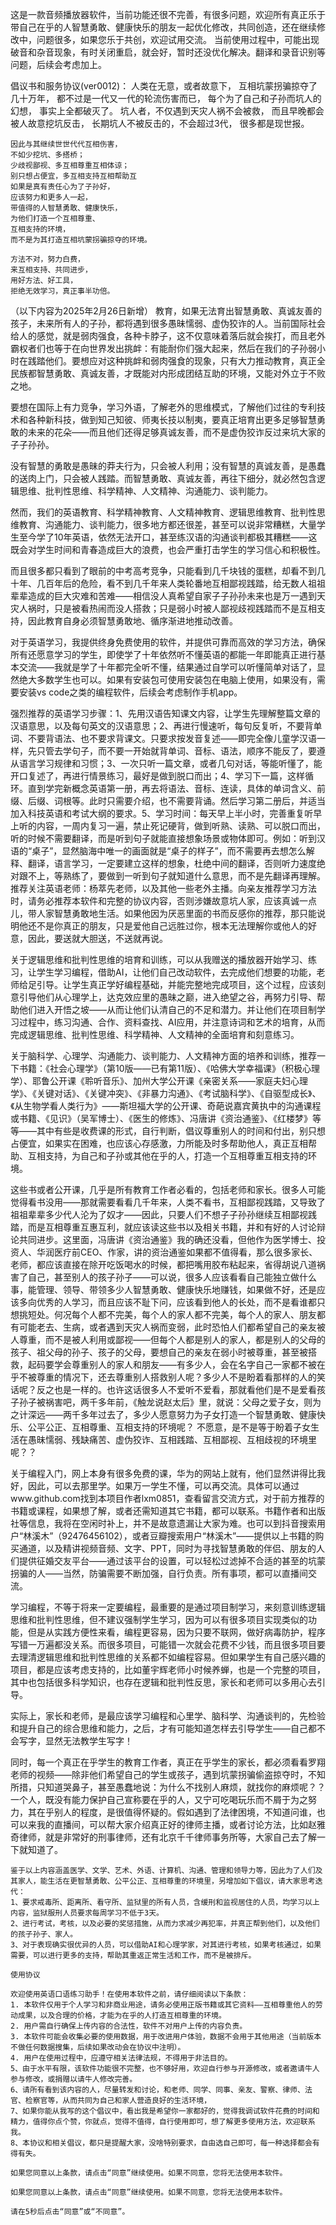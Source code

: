 
这是一款音频播放器软件，当前功能还很不完善，有很多问题，欢迎所有真正乐于带自己在乎的人智慧勇敢、健康快乐的朋友一起优化修改，共同创造，还在继续修改中，问题很多，如果您乐于共创，欢迎试用交流。
当前使用过程中，可能出现破音和杂音现象，有时关闭重启，就会好，暂时还没优化解决。翻译和录音识别等问题，后续会考虑加上。

倡议书和服务协议(ver0012)：
    人类在无意，或者故意下，
    互相坑蒙拐骗掠夺了几十万年，
    都不过是一代又一代的轮流伤害而已，
    每个为了自己和子孙而坑人的幻想，
    事实上全都破灭了。
    坑人者，不仅遇到天灾人祸不会被救，
    而且早晚都会被人故意挖坑反击，
    长期坑人不被反击的，不会超过3代，
    很多都是现世报。

    因此与其继续世世代代互相伤害，
    不如少挖坑、多搭桥；
    少歧视鄙视、多互相尊重互相体谅；
    别只想占便宜，多互相支持互相帮助互
    如果是真有责任心为了子孙好，
    应该努力和更多人一起，
    带值得的人智慧勇敢、健康快乐，
    为他们打造一个互相尊重、
    互相支持的环境，
    而不是为其打造互相坑蒙拐骗掠夺的环境。
    
    方法不对，努力白费，
    来互相支持、共同进步，
    用好方法、好工具，
    拒绝无效学习，真正事半功倍。


（以下内容为2025年2月26日新增）
教育，如果无法育出智慧勇敢、真诚友善的孩子，未来所有人的子孙，都将遇到很多愚昧懦弱、虚伪狡诈的人。当前国际社会给人的感觉，就是弱肉强食，各种卡脖子，这不仅意味着落后就会挨打，而且老外霸权者们也等于在向世界发出挑衅：有能耐你们强大起来，然后在我们的子孙弱小时在践踏他们。要想应对这种挑衅和弱肉强食的现象，只有大力推动教育，真正全民族都智慧勇敢、真诚友善，才既能对内形成团结互助的环境，又能对外立于不败之地。

要想在国际上有力竞争，学习外语，了解老外的思维模式，了解他们过往的专利技术和各种新科技，做到知己知彼、师夷长技以制夷，要真正培育出更多足够智慧勇敢的未来的花朵——而且他们还得足够真诚友善，而不是虚伪狡诈反过来坑大家的子子孙孙。

没有智慧的勇敢是愚昧的莽夫行为，只会被人利用；没有智慧的真诚友善，是愚蠢的送肉上门，只会被人践踏。而智慧勇敢、真诚友善，再往下细分，就必然包含逻辑思维、批判性思维、科学精神、人文精神、沟通能力、谈判能力。

然而，我们的英语教育、科学精神教育、人文精神教育、逻辑思维教育、批判性思维教育、沟通能力、谈判能力，很多地方都还很差，甚至可以说非常糟糕，大量学生至今学了10年英语，依然无法开口，甚至练汉语的沟通谈判都极其糟糕——这既会对学生时间和青春造成巨大的浪费，也会严重打击学生的学习信心和积极性。

而且很多都只看到了眼前的中考高考竞争，只能看到几千块钱的蛋糕，却看不到几十年、几百年后的危险，看不到几千年来人类轮番地互相鄙视践踏，给无数人祖祖辈辈造成的巨大灾难和苦难——相信没人真希望自家子子孙孙未来也是万一遇到天灾人祸时，只是被看热闹而没人搭救；只是弱小时被人鄙视歧视践踏而不是互相支持，因此教育自身必须智慧勇敢地、循序渐进地推动改善。

对于英语学习，我提供终身免费使用的软件，并提供可靠而高效的学习方法，确保所有还愿意学习的学生，即使学了十年依然听不懂英语的都能一年即能真正进行基本交流——我就是学了十年都完全听不懂，结果通过自学可以听懂简单对话了，显然绝大多数学生也可以。如果有安装包可使用安装包在电脑上使用，如果没有，需要安装vs code之类的编程软件，后续会考虑制作手机app。

强烈推荐的英语学习步骤：1、先用汉语告知课文内容，让学生先理解整篇文章的汉语意思，以及每句英文的汉语意思；2、再进行慢速听，每句反复听，不要背单词、不要背语法、也不要求背课文。只要求按发音复述——即完全像儿童学汉语一样，先只管去学句子，而不要一开始就背单词、音标、语法，顺序不能反了，要遵从语言学习规律和习惯；3、一次只听一篇文章，或者几句对话，等能听懂了，能开口复述了，再进行情景练习，最好是做到脱口而出；4、学习下一篇，这样循环。直到学完新概念英语第一册，再去将语法、音标、连读，具体的单词含义、前缀、后缀、词根等。此时只需要介绍，也不需要背诵。然后学习第二册后，并适当加入科技英语和考试大纲的要求。5、学习时间：每天早上半小时，完善重复听早上听的内容，一周内复习一遍，禁止死记硬背，做到听熟、读熟、可以脱口而出，听的时候不需要翻译，而是听到句子就能直接想象场景或物体即可。例如：听到汉语的“桌子”，显然脑海中唯一的画面就是“桌子的样子”，而不需要再去想怎么解释、翻译，语言学习，一定要建立这样的想象，杜绝中间的翻译，否则听力速度绝对跟不上，等熟练了，要做到一听到句子就知道什么意思，而不是先翻译再理解。推荐关注英语老师：杨萃先老师，以及其他一些老外主播。向亲友推荐学习方法时，请务必推荐本软件和完整的协议内容，否则涉嫌故意坑人家，应该真诚一点儿，带人家智慧勇敢地生活。如果他因为厌恶里面的书而反感你的推荐，那只能说明他还不是你真正的朋友，只是爱他自己远胜过你，根本无法理解你或他人的好意，因此，要送就大胆送，不送就再说。

关于逻辑思维和批判性思维的培育和训练，可以从我赠送的播放器开始学习、练习，让学生学习编程，借助AI，让他们自己改动软件，去完成他们想要的功能，老师给足引导。让学生真正学好编程基础，并能完整地完成项目，这个过程，应该刻意引导他们从心理学上，达克效应里的愚昧之巅，进入绝望之谷，再努力引导、帮助他们进入开悟之坡——从而让他们认清自己的不足和潜力。并让他们在项目制学习过程中，练习沟通、合作、资料查找、AI应用，并注意诗词和艺术的培育，从而完成逻辑思维、批判性思维、科学精神、人文精神的全面培育和刻意练习。

关于脑科学、心理学、沟通能力、谈判能力、人文精神方面的培养和训练，推荐一下书籍：《社会心理学》（第10版——已有第11版）、《哈佛大学幸福课》（积极心理学）、耶鲁公开课《聆听音乐》、加州大学公开课《亲密关系——家庭夫妇心理学》、《关键对话》、《关键冲突》、《非暴力沟通》、《考试脑科学》、《自驱型成长》、《从生物学看人类行为》——斯坦福大学的公开课、奇葩说嘉宾黄执中的沟通课程或书籍、《见识》（吴军博士）、《医生的修炼》、冯唐讲《资治通鉴》、《红楼梦》等等——其中有些是收费课的形式，自行判断，倡议尊重别人的时间和付出，别只想占便宜，如果实在困难，也应该心存感激，力所能及时多帮助他人，真正互相帮助、互相支持，为自己和子孙或其他在乎的人，打造一个互相尊重互相支持的环境。

这些书或者公开课，几乎是所有教育工作者必看的，包括老师和家长。很多人可能觉得看书没用——那就需要看看几千年来，人类不看书，互相鄙视践踏，又导致了祖祖辈辈多少代人沦为了奴才——因此，只要人们不想子子孙孙继续互相鄙视践踏，而是互相尊重互惠互利，就应该读这些书以及相关书籍，并和有好的人讨论辩论共同进步。这里面，冯唐讲《资治通鉴》我的确还没看，但他作为医学博士、投资人、华润医疗前CEO、作家，讲的资治通鉴如果都不值得看，那么很多家长、老师，都应该直接在除开吃饭喝水的时候，都把嘴用胶布粘起来，省得胡说八道祸害了自己，甚至别人的孩子孙子——可以说，很多人应该看看自己能独立做什么事，能管理、领导、带领多少人智慧勇敢、健康快乐地赚钱，如果做不好，还是应该多向优秀的人学习，而且应该不耻下问，应该看到他人的长处，而不是看谁都只想挑短处。何况每个人都不完美，每个人的家人都不完美，每个人的家人、朋友都有可能老去、生病，或者遇到天灾人祸而变弱，此时恐怕人们都希望自己的亲友被人尊重，而不是被人利用或鄙视——但每个人都是别人的家人，都是别人的父母的孩子、祖父母的孙子、孩子的父母，要想自己的亲友在弱小时被尊重，甚至被搭救，起码要学会尊重别人的家人和朋友——有多少人，会在名字自己一家都不被在乎不被尊重的情况下，还去尊重别人搭救别人呢？多少人不是盼着看那样的人的笑话呢？反之也是一样的。也许这话很多人不爱听不爱看，那就看他们是不是爱看孩子孙子被祸害吧，两千多年前，《触龙说赵太后》里，就说：父母之爱子女，则为之计深远——两千多年过去了，多少人愿意努力为子女打造一个智慧勇敢、健康快乐、公平公正、互相尊重、互相支持的环境呢？ 不愿意，是不是等于盼着子女生活在愚昧懦弱、残缺痛苦、虚伪狡诈、互相践踏、互相鄙视、互相歧视的环境里呢？？

关于编程入门，网上本身有很多免费的课，华为的网站上就有，他们显然讲得比我好，因此，可以去那里学。如果万一学生不懂，可以再交流。具体可以通过www.github.com找到本项目作者lxm0851，查看留言交流方式，对于前方推荐的书籍或课程，如果想了解，或者还需知道其它书籍，都可以联系。书籍作者和出版社等信息，我将在空闲时补上，并不是故意遗漏让大家为难。也可以到抖音搜索用户“林溪木”（92476456102），或者豆瓣搜索用户“林溪木”——提供以上书籍的购买通道，以及精讲视频音频、文字、PPT，同时为寻找智慧勇敢的伴侣、朋友的人们提供征婚交友平台——通过该平台的设置，可以轻松过滤掉不合适的甚至的坑蒙拐骗的人——当然，防骗需要不断加强，自行负责。所有事项，都可以直播间交流。

学习编程，不等于将来一定要编程，最重要的是通过项目制学习，来刻意训练逻辑思维和批判性思维，但不建议强制学生学习，因为可以有很多项目实现类似的功能，但是从实践方便性来看，编程更容易，因为只要不联网，做好病毒防护，程序写错一万遍都没关系。而很多项目，可能错一次就会花费不少钱，而且很多项目要去理清逻辑思维和批判性思维的关系都不如编程容易。但如果学生有自己感兴趣的项目，都是应该考虑支持的，比如董宇辉老师小时候养蝉，也是一个完整的项目，其中也包括很多科学知识，也存在逻辑和批判性反思，家长和老师可以多用心去引导。

实际上，家长和老师，是最应该学习编程和心里学、脑科学、沟通谈判的，先检验和提升自己的综合思维和能力，之后，才有可能知道怎样去引导学生——自己都不会写字，显然无法教学生写字！

同时，每一个真正在乎学生的教育工作者，真正在乎学生的家长，都必须看看罗翔老师的视频——除非他们希望自己的学生或孩子，遇到坑蒙拐骗偷盗掠夺时，不知所措，只知道哭鼻子，甚至愚蠢地说：为什么不找别人麻烦，就找你的麻烦呢？？一个人，既没有能力保护自己宣称要在乎的人，又宁可吃喝玩乐而不屑于为之努力，其在乎别人的程度，是很值得怀疑的。假如遇到了法律困境，不知道问谁，也可以来我的直播间，可以帮大家介绍真正好的律师主播，或者讨论方法，比如赵雅奇律师，就是非常好的刑事律师，还有北京千千律师事务所等，大家自己去了解一下就知道了。

    鉴于以上内容涵盖医学、文学、艺术、外语、计算机、沟通、管理和领导力等，因此为了人们及其家人，能生活在更智慧勇敢、公平公正、互相尊重的环境里，另增加如下倡议，请大家思考迭代：
    1、要求戒毒所、距离所、看守所、监狱里的所有人员，含缓刑和监视居住的人员，均学习以上内容，监狱服刑人员要求每周学习不低于3天。
    2、进行考试，考核，以及必要的奖惩措施，从而力求减少再犯率，并真正帮到他们，以及他们的孩子孙子、家人。
    3、对于表现确实很优异的人员，可以借助AI和心理学家，对其进行考核，如果考核通过，如果需要，可以进行更多的支持，帮助其重返正常生活和工作，而不是被排斥。
    
    使用协议

    欢迎使用英语口语练习助手！在使用本软件之前，请仔细阅读以下条款：
    1. 本软件仅用于个人学习和非商业用途，请务必使用正版书籍或其它资料——互相尊重他人的劳动成果，以及合理的价格，才能为在乎的人打造互相尊重的环境。
    2. 用户需自行确保上传内容的合法性，软件不对用户上传的内容负责。
    3. 本软件可能会收集必要的使用数据，用于改进用户体验，数据不会用于其他用途（当前版本不做任何数据搜集，后续如果改动会在协议中注明）。
    4. 用户在使用过程中，应遵守相关法律法规，不得用于非法目的。
    5、由于水平有限，该软件功能很不完整，也不够好用，欢迎自行参与开源修改，或者邀请牛人参与修改，或捐赠以请牛人修改完善。
    6、请所有看到该内容的人，尽量转发和讨论，和老师、同学、同事、亲友、警察、律师、法官、检察官等，从而共同为自己和家人营造良好的生活环境，
    7、如果你能从我写的这个倡议中，看出我是希望你一家都好的，觉得我调试软件花费的时间和精力，值得你点个赞，你就点，觉得不值得，自行使用即可，想了解更多使用方法，欢迎联系我。
    8、本协议和相关倡议，都只是提醒大家，没啥特别要求，自由选自己即可，每一种选择都会有得有失。

    如果您同意以上条款，请点击“同意”继续使用。如果不同意，您将无法使用本软件。

    如果您同意以上条款，请点击“同意”继续使用。如果不同意，您将无法使用本软件。

    请在5秒后点击“同意”或“不同意”。

